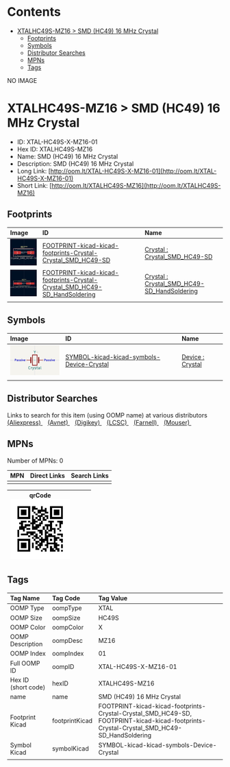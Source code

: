 



Contents
========

* [XTALHC49S-MZ16 > SMD (HC49) 16 MHz Crystal](#xtalhc49s-mz16--smd-hc49-16-mhz-crystal)
	* [Footprints](#footprints)
	* [Symbols](#symbols)
	* [Distributor Searches](#distributor-searches)
	* [MPNs](#mpns)
	* [Tags](#tags)
  
NO IMAGE  
# XTALHC49S-MZ16 > SMD (HC49) 16 MHz Crystal

- ID: XTAL-HC49S-X-MZ16-01
- Hex ID: XTALHC49S-MZ16
- Name: SMD (HC49) 16 MHz Crystal
- Description: SMD (HC49) 16 MHz Crystal
- Long Link: [http://oom.lt/XTAL-HC49S-X-MZ16-01](http://oom.lt/XTAL-HC49S-X-MZ16-01)
- Short Link: [http://oom.lt/XTALHC49S-MZ16](http://oom.lt/XTALHC49S-MZ16)

## Footprints
  

|Image|ID|Name|
| :--- | :--- | :--- |
|[![](https://raw.githubusercontent.com/oomlout/oomlout_OOMP_eda_V2/main/FOOTPRINT/kicad/kicad-footprints/Crystal/Crystal_SMD_HC49-SD/image_140.png)](https://github.com/oomlout/oomlout_OOMP_eda_V2/tree/main/FOOTPRINT/kicad/kicad-footprints/Crystal/Crystal_SMD_HC49-SD/)|[FOOTPRINT-kicad-kicad-footprints-Crystal-Crystal_SMD_HC49-SD](https://github.com/oomlout/oomlout_OOMP_eda_V2/tree/main/FOOTPRINT/kicad/kicad-footprints/Crystal/Crystal_SMD_HC49-SD/)|[Crystal : Crystal_SMD_HC49-SD](https://github.com/oomlout/oomlout_OOMP_eda_V2/tree/main/FOOTPRINT/kicad/kicad-footprints/Crystal/Crystal_SMD_HC49-SD/)|
|[![](https://raw.githubusercontent.com/oomlout/oomlout_OOMP_eda_V2/main/FOOTPRINT/kicad/kicad-footprints/Crystal/Crystal_SMD_HC49-SD_HandSoldering/image_140.png)](https://github.com/oomlout/oomlout_OOMP_eda_V2/tree/main/FOOTPRINT/kicad/kicad-footprints/Crystal/Crystal_SMD_HC49-SD_HandSoldering/)|[FOOTPRINT-kicad-kicad-footprints-Crystal-Crystal_SMD_HC49-SD_HandSoldering](https://github.com/oomlout/oomlout_OOMP_eda_V2/tree/main/FOOTPRINT/kicad/kicad-footprints/Crystal/Crystal_SMD_HC49-SD_HandSoldering/)|[Crystal : Crystal_SMD_HC49-SD_HandSoldering](https://github.com/oomlout/oomlout_OOMP_eda_V2/tree/main/FOOTPRINT/kicad/kicad-footprints/Crystal/Crystal_SMD_HC49-SD_HandSoldering/)|
||||

## Symbols
  

|Image|ID|Name|
| :--- | :--- | :--- |
|[![](https://raw.githubusercontent.com/oomlout/oomlout_OOMP_eda_V2/main/SYMBOL/kicad/kicad-symbols/Device/Crystal/image_140.png)](https://github.com/oomlout/oomlout_OOMP_eda_V2/tree/main/SYMBOL/kicad/kicad-symbols/Device/Crystal/)|[SYMBOL-kicad-kicad-symbols-Device-Crystal](https://github.com/oomlout/oomlout_OOMP_eda_V2/tree/main/SYMBOL/kicad/kicad-symbols/Device/Crystal/)|[Device : Crystal](https://github.com/oomlout/oomlout_OOMP_eda_V2/tree/main/SYMBOL/kicad/kicad-symbols/Device/Crystal/)|
||||

## Distributor Searches
  
Links to search for this item (using OOMP name) at various distributors  
[(Aliexpress) ](https://www.aliexpress.com/wholesale?SearchText=1117SMD+HC49+16+MHz+Crystal)&nbsp;&nbsp;&nbsp;[(Avnet) ](https://www.avnet.com/shop/us/search/SMD+HC49+16+MHz+Crystal)&nbsp;&nbsp;&nbsp;[(Digikey) ](https://www.digikey.co.uk/en/products/result?s=SMD+HC49+16+MHz+Crystal)&nbsp;&nbsp;&nbsp;[(LCSC) ](https://www.lcsc.com/search?q=SMD+HC49+16+MHz+Crystal)&nbsp;&nbsp;&nbsp;[(Farnell) ](https://uk.farnell.com/search?st=SMD+HC49+16+MHz+Crystal)&nbsp;&nbsp;&nbsp;[(Mouser) ](https://www.mouser.com/c/?q=SMD+HC49+16+MHz+Crystal)&nbsp;&nbsp;&nbsp;
## MPNs
  
Number of MPNs: 0  

|MPN|Direct Links|Search Links|
| :--- | :--- | :--- |
||||
  

|qrCode<br>[![](https://raw.githubusercontent.com/oomlout/oomlout_OOMP_parts_V2/main/XTAL/HC49S/X/MZ16/01/qrCode_140.png)](https://github.com/oomlout/oomlout_OOMP_parts_V2/tree/main/XTAL/HC49S/X/MZ16/01/qrCode.png)||||
| :---: | :---: | :---: | :---: |

## Tags
  

|Tag Name|Tag Code|Tag Value|
| :--- | :--- | :--- |
|OOMP Type|oompType|XTAL|
|OOMP Size|oompSize|HC49S|
|OOMP Color|oompColor|X|
|OOMP Description|oompDesc|MZ16|
|OOMP Index|oompIndex|01|
|Full OOMP ID|oompID|XTAL-HC49S-X-MZ16-01|
|Hex ID (short code)|hexID|XTALHC49S-MZ16|
|name|name|SMD (HC49) 16 MHz Crystal|
|Footprint Kicad|footprintKicad|FOOTPRINT-kicad-kicad-footprints-Crystal-Crystal_SMD_HC49-SD, FOOTPRINT-kicad-kicad-footprints-Crystal-Crystal_SMD_HC49-SD_HandSoldering|
|Symbol Kicad|symbolKicad|SYMBOL-kicad-kicad-symbols-Device-Crystal|
||||
